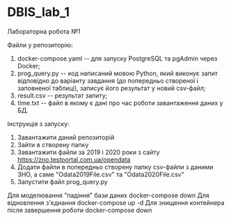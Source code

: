 # DBIS_lab_1

Лабораторна робота №1 

Файли у репозиторію:

1. docker-compose.yaml -- для запуску PostgreSQL та pgAdmin через Docker;
2. prog_query.py -- код написаний мовою Python, який  виконує запит відповідно до варіанту завдання (до попередньо створеної і заповненої таблиці), 
                 записує його результат у новий csv-файл;
3. result.csv -- результат запиту;
4. time.txt -- файл в якому є дані про час роботи завантаження даних у БД.

Інструкція з запуску:

1. Завантажити даний репозиторій
2. Зайти в створену папку 
3. Завантажити файли за 2019 і 2020 роки з сайту https://zno.testportal.com.ua/opendata 
4. Додати файли в попередньо створену папку csv-файли з даними ЗНО, а саме "Odata2019File.csv" та "Odata2020File.csv"
5. Запустити файл prog_query.py 

Для моделювання "падіння" бази даних  docker-compose down
Для відновлення з'єднання  docker-compose up -d
Для знищення контейнера після завершення роботи docker-compose down
